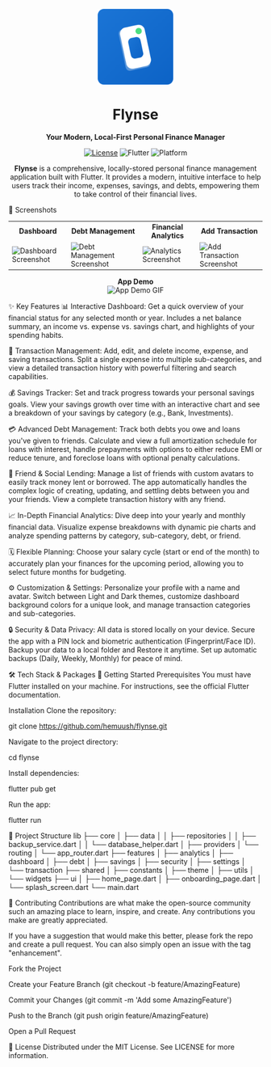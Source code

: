 <p align="center">
<img src="https://raw.githubusercontent.com/hemuush/flynse/main/assets/icon/flynse.png" alt="Flynse Icon" width="150"/>
</p>

<h1 align="center">Flynse</h1>

<p align="center">
<strong>Your Modern, Local-First Personal Finance Manager</strong>
</p>

<p align="center">
<a href="https://github.com/hemuush/flynse/blob/main/LICENSE"><img src="https://img.shields.io/badge/License-MIT-blue.svg" alt="License"></a>
<img src="https://img.shields.io/badge/Flutter-3.x-blue.svg" alt="Flutter">
<img src="https://img.shields.io/badge/Platform-Android%20%7C%20iOS-green.svg" alt="Platform">
</p>

<p align="center">
<strong>Flynse</strong> is a comprehensive, locally-stored personal finance management application built with Flutter. It provides a modern, intuitive interface to help users track their income, expenses, savings, and debts, empowering them to take control of their financial lives.
</p>

📸 Screenshots
<table>
<tr>
<td align="center"><strong>Dashboard</strong></td>
<td align="center"><strong>Debt Management</strong></td>
<td align="center"><strong>Financial Analytics</strong></td>
<td align="center"><strong>Add Transaction</strong></td>
</tr>
<tr>
<td><img src="https://placehold.co/400x800/f0f2f5/007AFF?text=Dashboard" alt="Dashboard Screenshot" width="200"/></td>
<td><img src="https://placehold.co/400x800/f0f2f5/FF6B6B?text=Debt+Management" alt="Debt Management Screenshot" width="200"/></td>
<td><img src="https://placehold.co/400x800/f0f2f5/34C759?text=Analytics" alt="Analytics Screenshot" width="200"/></td>
<td><img src="https://placehold.co/400x800/f0f2f5/5856D6?text=Add+Transaction" alt="Add Transaction Screenshot" width="200"/></td>
</tr>
</table>

<p align="center">
<strong>App Demo</strong><br>
<img src="https://placehold.co/800x450/121212/FFFFFF?text=App+Demo+GIF" alt="App Demo GIF" />
</p>

✨ Key Features
📊 Interactive Dashboard: Get a quick overview of your financial status for any selected month or year. Includes a net balance summary, an income vs. expense vs. savings chart, and highlights of your spending habits.

💸 Transaction Management: Add, edit, and delete income, expense, and saving transactions. Split a single expense into multiple sub-categories, and view a detailed transaction history with powerful filtering and search capabilities.

💰 Savings Tracker: Set and track progress towards your personal savings goals. View your savings growth over time with an interactive chart and see a breakdown of your savings by category (e.g., Bank, Investments).

💳 Advanced Debt Management: Track both debts you owe and loans you've given to friends. Calculate and view a full amortization schedule for loans with interest, handle prepayments with options to either reduce EMI or reduce tenure, and foreclose loans with optional penalty calculations.

👥 Friend & Social Lending: Manage a list of friends with custom avatars to easily track money lent or borrowed. The app automatically handles the complex logic of creating, updating, and settling debts between you and your friends. View a complete transaction history with any friend.

📈 In-Depth Financial Analytics: Dive deep into your yearly and monthly financial data. Visualize expense breakdowns with dynamic pie charts and analyze spending patterns by category, sub-category, debt, or friend.

🗓️ Flexible Planning: Choose your salary cycle (start or end of the month) to accurately plan your finances for the upcoming period, allowing you to select future months for budgeting.

⚙️ Customization & Settings: Personalize your profile with a name and avatar. Switch between Light and Dark themes, customize dashboard background colors for a unique look, and manage transaction categories and sub-categories.

🔒 Security & Data Privacy: All data is stored locally on your device. Secure the app with a PIN lock and biometric authentication (Fingerprint/Face ID). Backup your data to a local folder and Restore it anytime. Set up automatic backups (Daily, Weekly, Monthly) for peace of mind.

🛠️ Tech Stack & Packages
🚀 Getting Started
Prerequisites
You must have Flutter installed on your machine. For instructions, see the official Flutter documentation.

Installation
Clone the repository:

git clone https://github.com/hemuush/flynse.git

Navigate to the project directory:

cd flynse

Install dependencies:

flutter pub get

Run the app:

flutter run

📁 Project Structure
lib
├── core
│   ├── data
│   │   ├── repositories
│   │   ├── backup_service.dart
│   │   └── database_helper.dart
│   ├── providers
│   └── routing
│       └── app_router.dart
├── features
│   ├── analytics
│   ├── dashboard
│   ├── debt
│   ├── savings
│   ├── security
│   ├── settings
│   └── transaction
├── shared
│   ├── constants
│   ├── theme
│   ├── utils
│   └── widgets
├── ui
│   ├── home_page.dart
│   ├── onboarding_page.dart
│   └── splash_screen.dart
└── main.dart

🤝 Contributing
Contributions are what make the open-source community such an amazing place to learn, inspire, and create. Any contributions you make are greatly appreciated.

If you have a suggestion that would make this better, please fork the repo and create a pull request. You can also simply open an issue with the tag "enhancement".

Fork the Project

Create your Feature Branch (git checkout -b feature/AmazingFeature)

Commit your Changes (git commit -m 'Add some AmazingFeature')

Push to the Branch (git push origin feature/AmazingFeature)

Open a Pull Request

📄 License
Distributed under the MIT License. See LICENSE for more information.